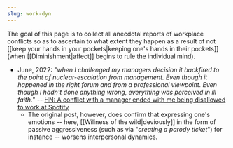 ```yaml
---
slug: work-dyn
---
```


The goal of this page is to collect all anecdotal reports of workplace conflicts so as to ascertain to what extent they happen as a result of not [[keep your hands in your pockets|keeping one's hands in their pockets]] (when [[Diminishment|affect]] begins to rule the individual mind).

- June, 2022: "*when I challenged my managers decision it backfired to the point of nuclear-escalation from management. Even though it happened in the right forum and from a professional viewpoint. Even though I hadn't done anything wrong, everything was perceived in ill faith.*" -- [HN: A conflict with a manager ended with me being disallowed to work at Spotify](https://news.ycombinator.com/item?id=31808357)
    - The original post, however, does confirm that expressing one's emotions -- here, [[Wiliness of the wild|deviously]] in the form of passive aggressiveness (such as via "*creating a parody ticket*") for instance -- worsens interpersonal dynamics.